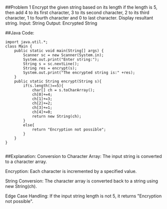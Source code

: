 ##Problem 1
Encrypt the given string based on its length if the length is 5, then add 4 to its first character, 3 to its second character, 2 to its third character, 1 to fourth character and 0 to last character. Display resultant string. 
Input: String 
Output: Encrypted String

##Java Code:

```
import java.util.*;
class Main {
    public static void main(String[] args) {
        Scanner sc = new Scanner(System.in);
        System.out.print("Enter string:");
        String s = sc.nextLine();
        String res = encrypt(s);
        System.out.print("The encrypted string is:" +res);
    }
    public static String encrypt(String s){
        if(s.length()==5){
            char[] ch = s.toCharArray();
            ch[0]+=4;
            ch[1]+=3;
            ch[2]+=2;
            ch[3]+=1;
            ch[4]+=0;
            return new String(ch);
        }
        else{
            return "Encryption not possible";
        }
    }
}


```
##Explanation:
Conversion to Character Array: The input string is converted to a character array.

Encryption: Each character is incremented by a specified value.

String Conversion: The character array is converted back to a string using new String(ch).

Edge Case Handling: If the input string length is not 5, it returns "Encryption not possible".
